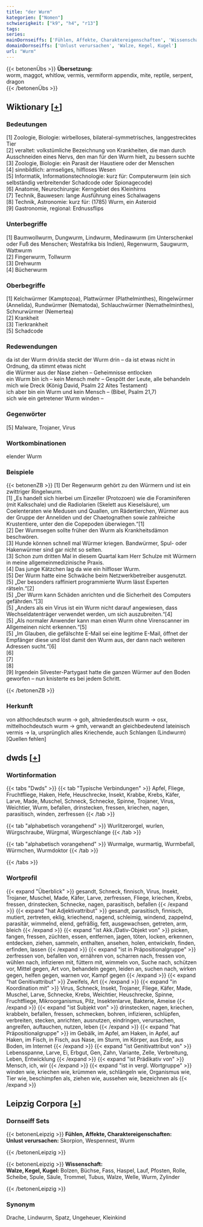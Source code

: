 ```yaml
---
title: "der Wurm"
kategorien: ["Nomen"]
schwierigkeit: ["k9", "h4", "r13"]
tags:
series:
mainDornseiffs: ['Fühlen, Affekte, Charaktereigenschaften', 'Wissenschaft']
domainDornseiffs: ['Unlust verursachen', 'Walze, Kegel, Kugel']
url: "Wurm"
---
```


{{< betonenÜbs >}}
**Übersetzung:**  
worm, maggot, whitlow, vermis, vermiform appendix, mite, reptile, serpent, dragon  
{{< /betonenÜbs >}}

## Wiktionary [[+](https://de.wiktionary.org/wiki/Wurm)]

### Bedeutungen
[1] Zoologie, Biologie: wirbelloses, bilateral-symmetrisches, langgestrecktes Tier  
[2] veraltet: volkstümliche Bezeichnung von Krankheiten, die man durch Ausschneiden eines Nervs, den man für den Wurm hielt, zu bessern suchte  
[3] Zoologie, Biologie: ein Parasit der Haustiere oder der Menschen  
[4] sinnbildlich: armseliges, hilfloses Wesen  
[5] Informatik, Informationstechnologie: kurz für: Computerwurm (ein sich selbständig verbreitender Schadcode oder Spionagecode)  
[6] Anatomie, Neurochirurgie: Kerngebiet des Kleinhirns  
[7] Technik, Bauwesen: lange Ausführung eines Schalwagens  
[8] Technik, Astronomie: kurz für: (1785) Wurm, ein Asteroid  
[9] Gastronomie, regional: Erdnussflips  

### Unterbegriffe
[1] Baumwollwurm, Dungwurm, Lindwurm, Medinawurm (im Unterschenkel oder Fuß des Menschen; Westafrika bis Indien), Regenwurm, Saugwurm, Wattwurm  
[2] Fingerwurm, Tollwurm  
[3] Drehwurm  
[4] Bücherwurm  

### Oberbegriffe
[1] Kelchwürmer (Kamptozoa), Plattwürmer (Plathelminthes), Ringelwürmer (Annelida), Rundwürmer (Nematoda), Schlauchwürmer (Nemathelminthes), Schnurwürmer (Nemertea)  
[2] Krankheit  
[3] Tierkrankheit  
[5] Schadcode  

### Redewendungen
da ist der Wurm drin/da steckt der Wurm drin – da ist etwas nicht in Ordnung, da stimmt etwas nicht  
die Würmer aus der Nase ziehen – Geheimnisse entlocken  
ein Wurm bin ich – kein Mensch mehr – Gespött der Leute, alle behandeln mich wie Dreck (König David, Psalm 22 Altes Testament)  
ich aber bin ein Wurm und kein Mensch – (Bibel, Psalm 21,7)  
sich wie ein getretener Wurm winden –  

### Gegenwörter
[5] Malware, Trojaner, Virus  

### Wortkombinationen
elender Wurm  

### Beispiele
{{< betonenZB >}}
[1] Der Regenwurm gehört zu den Würmern und ist ein zwittriger Ringelwurm.  
[1] „Es handelt sich hierbei um Einzeller (Protozoen) wie die Foraminiferen (mit Kalkschale) und die Radiolarien (Skelett aus Kieselsäure), um Coelenteraten wie Medusen und Quallen, um Rädertierchen, Würmer aus der Gruppe der Anneliden und der Chaetognathen sowie zahlreiche Krustentiere, unter den die Copepoden überwiegen.“[1]  
[2] Der Wurmsegen sollte früher den Wurm als Krankheitsdämon beschwören.  
[3] Hunde können schnell mal Würmer kriegen. Bandwürmer, Spul- oder Hakenwürmer sind gar nicht so selten.  
[3] Schon zum dritten Mal in diesem Quartal kam Herr Schulze mit Würmern in meine allgemeinmedizinische Praxis.  
[4] Das junge Kätzchen lag da wie ein hilfloser Wurm.  
[5] Der Wurm hatte eine Schwäche beim Netzwerkbetreiber ausgenutzt.  
[5] „Der besonders raffiniert programmierte Wurm lässt Experten rätseln.“[2]  
[5] „Der Wurm kann Schäden anrichten und die Sicherheit des Computers gefährden.“[3]  
[5] „Anders als ein Virus ist ein Wurm nicht darauf angewiesen, dass Wechseldatenträger verwendet werden, um sich auszubreiten.“[4]  
[5] „Als normaler Anwender kann man einen Wurm ohne Virenscanner im Allgemeinen nicht erkennen.“[5]  
[5] „Im Glauben, die gefälschte E-Mail sei eine legitime E-Mail, öffnet der Empfänger diese und löst damit den Wurm aus, der dann nach weiteren Adressen sucht.“[6]  
[6]  
[7]  
[8]  
[9] Irgendein Silvester-Partygast hatte die ganzen Würmer auf den Boden geworfen – nun knisterte es bei jedem Schritt.  

{{< /betonenZB >}}
### Herkunft
von althochdeutsch wurm → goh, altniederdeutsch wurm → osx, mittelhochdeutsch wurm → gmh, verwandt an gleichbedeutend lateinisch vermis → la, ursprünglich alles Kriechende, auch Schlangen (Lindwurm) [Quellen fehlen]  



## dwds [[+](https://www.dwds.de/wb/Wurm)]

### Wortinformation
{{< tabs "Dwds" >}}
{{< tab "Typische Verbindungen" >}}
Apfel, Fliege, Fruchtfliege, Haken, Hefe, Heuschrecke, Insekt, Krabbe, Krebs, Käfer, Larve, Made, Muschel, Schneck, Schnecke, Spinne, Trojaner, Virus, Weichtier, Wurm, befallen, drinstecken, fressen, kriechen, nagen, parasitisch, winden, zerfressen
{{< /tab >}}

{{< tab "alphabetisch vorangehend" >}}
Wurlitzerorgel, wurlen, Würgschraube, Würgmal, Würgeschlange
{{< /tab >}}

{{< tab "alphabetisch vorangehend" >}}
Wurmalge, wurmartig, Wurmbefall, Würmchen, Wurmdoktor
{{< /tab >}}

{{< /tabs >}}

### Wortprofil
{{< expand "Überblick" >}} gesandt, Schneck, finnisch, Virus, Insekt, Trojaner, Muschel, Made, Käfer, Larve, zerfressen, Fliege, kriechen, Krebs, fressen, drinstecken, Schnecke, nagen, parasitisch, befallen {{< /expand >}}
{{< expand "hat Adjektivattribut" >}} gesandt, parasitisch, finnisch, mutiert, zertreten, eklig, kriechend, nagend, schleimig, windend, zappelnd, parasitär, wimmelnd, elend, gefräßig, fett, ausgewachsen, getreten, arm, bleich {{< /expand >}}
{{< expand "ist Akk./Dativ-Objekt von" >}} picken, fangen, fressen, züchten, essen, entfernen, jagen, töten, locken, erkennen, entdecken, ziehen, sammeln, enthalten, ansehen, holen, entwickeln, finden, erfinden, lassen {{< /expand >}}
{{< expand "ist in Präpositionalgruppe" >}} zerfressen von, befallen von, ernähren von, scharren nach, fressen von, wühlen nach, infizieren mit, füttern mit, wimmeln von, Suche nach, schützen vor, Mittel gegen, Art von, behandeln gegen, leiden an, suchen nach, wirken gegen, helfen gegen, warnen vor, Kampf gegen {{< /expand >}}
{{< expand "hat Genitivattribut" >}} Zweifels, Art {{< /expand >}}
{{< expand "in Koordination mit" >}} Virus, Schneck, Insekt, Trojaner, Fliege, Käfer, Made, Muschel, Larve, Schnecke, Krebs, Weichtier, Heuschrecke, Spinne, Fruchtfliege, Mikroorganismus, Pilz, Insektenlarve, Bakterie, Ameise {{< /expand >}}
{{< expand "ist Subjekt von" >}} drinstecken, nagen, kriechen, krabbeln, befallen, fressen, schmecken, bohren, infizieren, schlüpfen, verbreiten, stecken, anrichten, ausnutzen, eindringen, verursachen, angreifen, auftauchen, nutzen, leben {{< /expand >}}
{{< expand "hat Präpositionalgruppe" >}} im Gebälk, im Apfel, am Haken, in Apfel, auf Haken, im Fisch, in Fisch, aus Nase, im Sturm, im Körper, aus Erde, aus Boden, im Internet {{< /expand >}}
{{< expand "ist Genitivattribut von" >}} Lebensspanne, Larve, Ei, Erbgut, Gen, Zahn, Variante, Zelle, Verbreitung, Leben, Entwicklung {{< /expand >}}
{{< expand "ist Prädikativ von" >}} Mensch, ich, wir {{< /expand >}}
{{< expand "ist in vergl. Wortgruppe" >}} winden wie, kriechen wie, krümmen wie, schlängeln wie, Organismus wie, Tier wie, beschimpfen als, ziehen wie, aussehen wie, bezeichnen als {{< /expand >}}

## Leipzig Corpora [[+](https://corpora.uni-leipzig.de/en/res?word=Wurm&corpusId=deu_newscrawl-public_2018)]

### Dornseiff Sets
{{< betonenLeipzig >}}
**Fühlen, Affekte, Charaktereigenschaften:**  
**Unlust verursachen:** Skorpion, Wespennest, Wurm  

{{< /betonenLeipzig >}}


{{< betonenLeipzig >}}
**Wissenschaft:**  
**Walze, Kegel, Kugel:** Bolzen, Büchse, Fass, Haspel, Lauf, Pfosten, Rolle, Scheibe, Spule, Säule, Trommel, Tubus, Walze, Welle, Wurm, Zylinder  

{{< /betonenLeipzig >}}

### Synonym
Drache, Lindwurm, Spatz, Ungeheuer, Kleinkind

